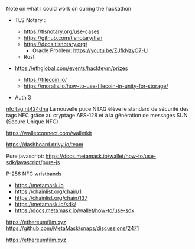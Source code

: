
Note on what I could work on during the hackathon


- TLS Notary : 
  - https://tlsnotary.org/use-cases
  - https://github.com/tlsnotary/tlsn
  - https://docs.tlsnotary.org/
    - Oracle Problem: https://youtu.be/ZJfkNzyO7-U
  - Rust


  


- https://ethglobal.com/events/hackfevm/prizes
  - https://filecoin.io/
  - https://moralis.io/how-to-use-filecoin-in-unity-for-storage/

- Auth 3 




[nfc tag nt424dna](https://www.shopnfc.com/fr/etiquettes-nfc/313-588-tags-nfc-ntag424-dna-29mm-adhesifs.html)
La nouvelle puce NTAG élève le standard de sécurité des tags NFC grâce au cryptage AES-128 et à la génération de messages SUN (Secure Unique NFC).


https://walletconnect.com/walletkit

https://dashboard.privy.io/team


Pure javascript: https://docs.metamask.io/wallet/how-to/use-sdk/javascript/pure-js



P-256 NFC wristbands
- https://metamask.io
- https://chainlist.org/chain/1
- https://chainlist.org/chain/137
- https://metamask.io/sdk/
- https://docs.metamask.io/wallet/how-to/use-sdk

https://ethereumfilm.xyz
https://github.com/MetaMask/snaps/discussions/2471

https://ethereumfilm.xyz
